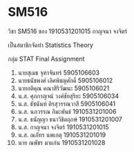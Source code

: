 # SM516
วิชา SM516 ของ 1910531201015 กาญจนา จงจิตร์

เป็นสมาชิกจัดทำ Statistics Theory

กลุ่ม STAT Final Assignment
1. นายสุเมธ จุฑาจันทร์ 5905106603
2. นายธนัชพงศ์ เลิศพิชญศักดิ์ 5905106012
3. นายอติคุณ คณาสิริวัฒนะ 5905106021 
4. น.ส. ศุภกาญจน์ วงศ์ชัยสุริยะ 5905106034
5. น.ส. ธัชนันท์  ติรสุวรรณวาสี 5905106041 
6. น.ส. นภวรรณ กิมะพันธ์ 1910531201006
7. น.ส. ธนัญญา ธนาวิชิตฤกษ์ 1910531201007
8. น.ส. กาญจนา จงจิตร์ 1910531201015
9. น.ส. ณภัทร นพเกตุ 1910531201019
10. นาย ณพัชร มาแก่น 1910531201028
